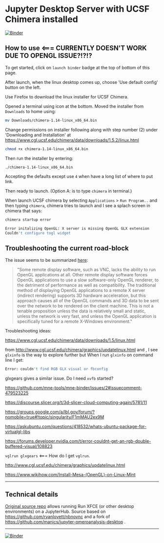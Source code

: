 # Jupyter Desktop Server with UCSF Chimera installed
[![Binder](https://mybinder.org/badge_logo.svg)](https://mybinder.org/v2/gh/fomightez/Jupyter-desktop_with_chimera/master?urlpath=desktop)

## How to use <=== CURRENTLY DOESN'T WORK DUE TO OPENGL ISSUE?!?!?

To get started, click on `launch binder` badge at the top of bottom of this page.

After launch, when the linux desktop comes up, choose 'Use default config' button on the left.

Use Firefox to download the linux installer for UCSF Chimera.

Opened a terminal using icon at the bottom.
Moved the installer from `Downloads` to home using:

```bash
mv Downloads/chimera-1.14-linux_x86_64.bin
```

Change permissions on installer following along with step number (2) under 'Downloading and Installation' at https://www.cgl.ucsf.edu/chimera/data/downloads/1.5.2/linux.html

```bash
chmod +x chimera-1.14-linux_x86_64.bin
```

Then run the installer by entering:

```bash
./chimera-1.14-linux_x86_64.bin
```

Accepting the defaults except use `4` when have a long list of where to put link.

Then ready to launch. (Option A: is to type `chimera` in terminal.)

When launch UCSF chimera by selecting `Applications` > `Run Program..` and then typing `chimera`, chimera tries to launch and I see a splach screen in chimera that says:

```bash
chimera startup error

Error initalizing OpenGL: X server is missing OpenGL GLX extension
Couldn't configure togl widget
```

Troubleshooting the current road-block
--------------------------------------

The issue seems to be summarized [here](https://virtualgl.org/vgldoc/2_2_1/):
>"Some remote display software, such as VNC, lacks the ability to run OpenGL applications at all. Other remote display software forces OpenGL applications to use a slow software-only OpenGL renderer, to the detriment of performance as well as compatibility. The traditional method of displaying OpenGL applications to a remote X server (indirect rendering) supports 3D hardware acceleration, but this approach causes all of the OpenGL commands and 3D data to be sent over the network to be rendered on the client machine. This is not a tenable proposition unless the data is relatively small and static, unless the network is very fast, and unless the OpenGL application is specifically tuned for a remote X-Windows environment."

Troubleshooting ideas:

https://www.cgl.ucsf.edu/chimera/data/downloads/1.5/linux.html

from http://www.cgl.ucsf.edu/chimera/graphics/updatelinux.html and , I see `glxinfo` is the way to explore further but When I run `glxinfo` on command line I get:

```bash
Error: couldn't find RGB GLX visual or fbconfig
```

glxgears gives a similar issue. Do I need `xvfb` started?


https://github.com/mne-tools/mne-binder/issues/2#issuecomment-479523225

https://discourse.slicer.org/t/3d-slicer-cloud-computing-again/5781/11


https://groups.google.com/a/lbl.gov/forum/?nomobile=true#!topic/singularity/F1mMAU2ex9M

https://askubuntu.com/questions/418532/whats-ubuntu-package-for-virtualgl-libs

https://forums.developer.nvidia.com/t/error-couldnt-get-an-rgb-double-buffered-visual/108823

`vglrun glxgears` <=== How do I get `vglrun`.

http://www.cgl.ucsf.edu/chimera/graphics/updatelinux.html


https://www.wikihow.com/Install-Mesa-(OpenGL)-on-Linux-Mint

-----

## Technical details

[Original source repo](https://github.com/yuvipanda/jupyter-desktop-server) allows running Run XFCE (or other desktop environments) on a JupyterHub. Source based on https://github.com/ryanlovett/nbnovnc and a fork of https://github.com/manics/jupyter-omeroanalysis-desktop .



----

[![Binder](https://mybinder.org/badge_logo.svg)](https://mybinder.org/v2/gh/fomightez/Jupyter-desktop_with_chimera/master?urlpath=desktop)
